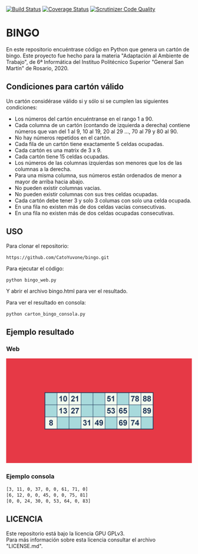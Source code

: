 [![Build Status](https://travis-ci.org/CatoYuvone/bingo.svg?branch=master)](https://travis-ci.org/CatoYuvone/bingo)
[![Coverage Status](https://coveralls.io/repos/github/CatoYuvone/bingo/badge.svg?branch=master)](https://coveralls.io/github/CatoYuvone/bingo?branch=master)
[![Scrutinizer Code Quality](https://scrutinizer-ci.com/g/CatoYuvone/bingo/badges/quality-score.png?b=master)](https://scrutinizer-ci.com/g/CatoYuvone/bingo/?branch=master)

# BINGO
En este repositorio encuéntrase código en Python que genera un cartón de bingo. Este proyecto fue hecho para la materia "Adaptación al Ambiente de Trabajo", de 6ª Informática del Instituo Politécnico Superior "General San Martín" de Rosario, 2020.

## Condiciones para cartón válido
Un cartón considérase válido si y sólo si se cumplen las siguientes condiciones:
- Los números del cartón encuéntranse en el rango 1 a 90.
- Cada columna de un cartón (contando de izquierda a derecha) contiene números que van del 1 al 9, 10 al 19, 20 al 29 ..., 70 al 79 y 80 al 90.
- No hay números repetidos en el cartón.
- Cada fila de un cartón tiene exactamente 5 celdas ocupadas.
- Cada cartón es una matrix de 3 x 9.
- Cada cartón tiene 15 celdas ocupadas.
- Los números de las columnas izquierdas son menores que los de las columnas a la derecha.
- Para una misma columna, sus números están ordenados de menor a mayor de arriba hacia abajo.
- No pueden existir columnas vacias.
- No pueden existir columnas con sus tres celdas ocupadas.
- Cada cartón debe tener 3 y solo 3 columas con solo una celda ocupada.
- En una fila no existen más de dos celdas vacías consecutivas.
- En una fila no existen más de dos celdas ocupadas consecutivas.

## USO
Para clonar el repositorio:
```
https://github.com/CatoYuvone/bingo.git
```
Para ejecutar el código:
```
python bingo_web.py
```
Y abrir el archivo bingo.html para ver el resultado.

Para ver el resultado en consola:
```
python carton_bingo_consola.py
```

## Ejemplo resultado
### Web
![Bingo Web](Images/Bingo_web.png)

### Ejemplo consola
```
[3, 11, 0, 37, 0, 0, 61, 71, 0]
[6, 12, 0, 0, 45, 0, 0, 75, 81]
[0, 0, 24, 30, 0, 53, 64, 0, 83]
```

## LICENCIA
Este repositorio está bajo la licencia GPU GPLv3. <br>
Para más información sobre esta licencia consultar el archivo "LICENSE.md".
